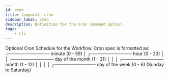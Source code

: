 ```yaml
---
id: cron
title: temporal  cron
sidebar_label: cron
description: Definition for the cron command option.
tags:
	- cli
---
```

Optional Cron Schedule for the Workflow. Cron spec is formatted as:
┌───────────── minute (0 - 59)
│ ┌───────────── hour (0 - 23)
│ │ ┌───────────── day of the month (1 - 31)
│ │ │ ┌───────────── month (1 - 12)
│ │ │ │ ┌───────────── day of the week (0 - 6) (Sunday to Saturday)
